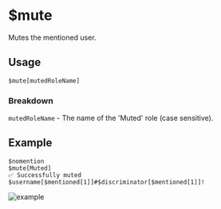 # $mute
Mutes the mentioned user.

## Usage
```
$mute[mutedRoleName]
```

### Breakdown
`mutedRoleName` - The name of the 'Muted' role (case sensitive).

## Example
```
$nomention
$mute[Muted]
✅ Successfully muted $username[$mentioned[1]]#$discriminator[$mentioned[1]]!
```

![example](https://user-images.githubusercontent.com/69215413/123551542-4aef2f00-d740-11eb-82ca-381f5c5efcb3.png)
